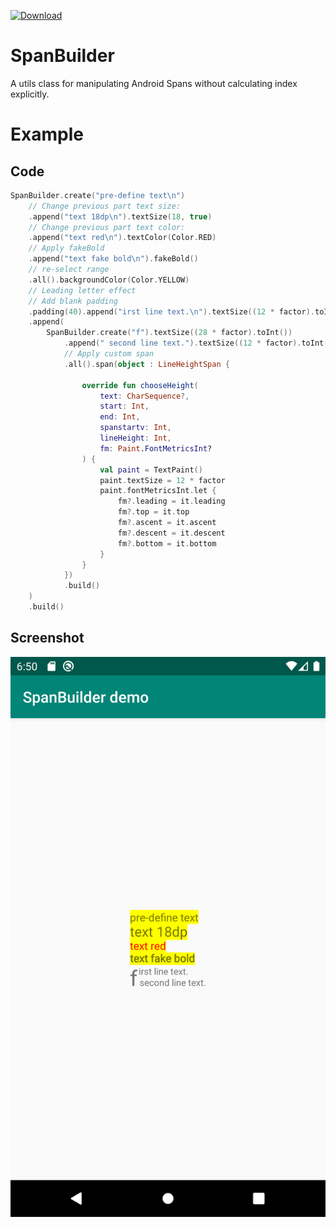 [ ![Download](https://api.bintray.com/packages/orab/repo/SpanBuilder/images/download.svg) ](https://bintray.com/orab/repo/SpanBuilder/_latestVersion)

# SpanBuilder

A utils class for manipulating Android Spans without calculating index explicitly.

# Example

## Code

```kotlin
SpanBuilder.create("pre-define text\n")
    // Change previous part text size:
    .append("text 18dp\n").textSize(18, true)
    // Change previous part text color:
    .append("text red\n").textColor(Color.RED)
    // Apply fakeBold
    .append("text fake bold\n").fakeBold()
    // re-select range
    .all().backgroundColor(Color.YELLOW)
    // Leading letter effect
    // Add blank padding
    .padding(40).append("irst line text.\n").textSize((12 * factor).toInt())
    .append(
        SpanBuilder.create("f").textSize((28 * factor).toInt())
            .append(" second line text.").textSize((12 * factor).toInt())
            // Apply custom span
            .all().span(object : LineHeightSpan {

                override fun chooseHeight(
                    text: CharSequence?,
                    start: Int,
                    end: Int,
                    spanstartv: Int,
                    lineHeight: Int,
                    fm: Paint.FontMetricsInt?
                ) {
                    val paint = TextPaint()
                    paint.textSize = 12 * factor
                    paint.fontMetricsInt.let {
                        fm?.leading = it.leading
                        fm?.top = it.top
                        fm?.ascent = it.ascent
                        fm?.descent = it.descent
                        fm?.bottom = it.bottom
                    }
                }
            })
            .build()
    )
    .build()
```

## Screenshot

![Demo Screenshot](screeshots/demo_screenshot.png)
